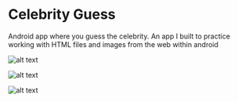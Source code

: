 # Celebrity Guess
Android app where you guess the celebrity.
An app I built to practice working with HTML files and images from the web within android



![alt text](https://github.com/neilZon/CelebGuess/blob/master/screenshot1.PNG)

![alt text](https://github.com/neilZon/CelebGuess/blob/master/screenshot2.PNG)

![alt text](https://github.com/neilZon/CelebGuess/blob/master/screenshot3.PNG)

